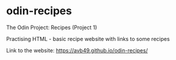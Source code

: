 # odin-recipes
The Odin Project: Recipes (Project 1)

Practising HTML - basic recipe website with links to some recipes

Link to the website: https://avb49.github.io/odin-recipes/
